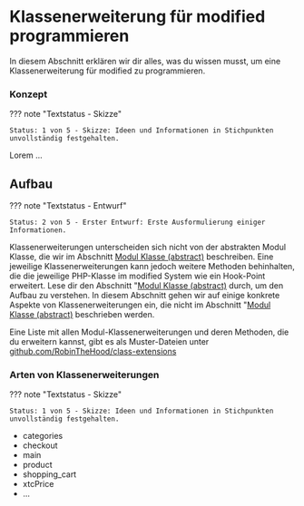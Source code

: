 # Klassenerweiterung für modified programmieren

In diesem Abschnitt erklären wir dir alles, was du wissen musst, um eine Klassenerweiterung für modified zu programmieren.

### Konzept

??? note "Textstatus - Skizze"

    Status: 1 von 5 - Skizze: Ideen und Informationen in Stichpunkten unvollständig festgehalten.

Lorem ...

## Aufbau

??? note "Textstatus - Entwurf"

    Status: 2 von 5 - Erster Entwurf: Erste Ausformulierung einiger Informationen. 

Klassenerweiterungen unterscheiden sich nicht von der abstrakten Modul Klasse, die wir im Abschnitt [Modul Klasse (abstract)](/module-class/) beschreiben. Eine jeweilige Klassenerweiterungen kann jedoch weitere Methoden behinhalten, die die jeweilige PHP-Klasse im modified System wie ein Hook-Point erweitert. Lese dir den Abschnitt "[Modul Klasse (abstract)](/module-class/) durch, um den Aufbau zu verstehen. In diesem Abschnitt gehen wir auf einige konkrete Aspekte von Klassenerweiterungen ein, die nicht im Abschnitt "[Modul Klasse (abstract)](/module-class/) beschrieben werden.

Eine Liste mit allen Modul-Klassenerweiterungen und deren Methoden, die du erweitern kannst, gibt es als Muster-Dateien unter [github.com/RobinTheHood/class-extensions](https://github.com/RobinTheHood/class-extensions)


### Arten von Klassenerweiterungen

??? note "Textstatus - Skizze"

    Status: 1 von 5 - Skizze: Ideen und Informationen in Stichpunkten unvollständig festgehalten.

- categories
- checkout
- main
- product
- shopping_cart
- xtcPrice
- ...
